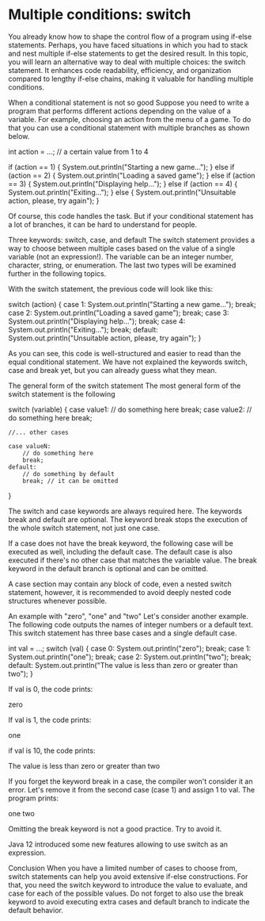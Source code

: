 # Multiple conditions: switch

You already know how to shape the control flow of a program using if-else statements. Perhaps, you have faced situations in which you had to stack and nest multiple if-else statements to get the desired result. In this topic, you will learn an alternative way to deal with multiple choices: the switch statement. It enhances code readability, efficiency, and organization compared to lengthy if-else chains, making it valuable for handling multiple conditions.

When a conditional statement is not so good
Suppose you need to write a program that performs different actions depending on the value of a variable. For example, choosing an action from the menu of a game. To do that you can use a conditional statement with multiple branches as shown below.

int action = ...; // a certain value from 1 to 4

if (action == 1) {
System.out.println("Starting a new game...");
} else if (action == 2) {
System.out.println("Loading a saved game");
} else if (action == 3) {
System.out.println("Displaying help...");
} else if (action == 4) {
System.out.println("Exiting...");
} else {
System.out.println("Unsuitable action, please, try again");
}

Of course, this code handles the task. But if your conditional statement has a lot of branches, it can be hard to understand for people.

Three keywords: switch, case, and default
The switch statement provides a way to choose between multiple cases based on the value of a single variable (not an expression!). The variable can be an integer number, character, string, or enumeration. The last two types will be examined further in the following topics.

With the switch statement, the previous code will look like this:

switch (action) {
case 1:
System.out.println("Starting a new game...");
break;
case 2:
System.out.println("Loading a saved game");
break;
case 3:
System.out.println("Displaying help...");
break;
case 4:
System.out.println("Exiting...");
break;
default:
System.out.println("Unsuitable action, please, try again");
}

As you can see, this code is well-structured and easier to read than the equal conditional statement. We have not explained the keywords switch, case and break yet, but you can already guess what they mean.

The general form of the switch statement
The most general form of the switch statement is the following

switch (variable) {
case value1:
// do something here
break;
case value2:
// do something here
break;

    //... other cases
    
    case valueN:
        // do something here
        break;
    default:
        // do something by default
        break; // it can be omitted
}

The switch and case keywords are always required here. The keywords break and default are optional. The keyword break stops the execution of the whole switch statement, not just one case.

If a case does not have the break keyword, the following case will be executed as well, including the default case. The default case is also executed if there's no other case that matches the variable value. The break keyword in the default branch is optional and can be omitted.

A case section may contain any block of code, even a nested switch statement, however, it is recommended to avoid deeply nested code structures whenever possible.

An example with "zero", "one" and "two"
Let's consider another example. The following code outputs the names of integer numbers or a default text. This switch statement has three base cases and a single default case.

int val = ...;
switch (val) {
case 0:
System.out.println("zero");
break;
case 1:
System.out.println("one");
break;
case 2:
System.out.println("two");
break;
default:
System.out.println("The value is less than zero or greater than two");
}

If val is 0, the code prints:

zero

If val is 1, the code prints:

one

if val is 10, the code prints:

The value is less than zero or greater than two

If you forget the keyword break in a case, the compiler won't consider it an error. Let's remove it from the second case (case 1) and assign 1 to val. The program prints:

one
two

Omitting the break keyword is not a good practice. Try to avoid it.

Java 12 introduced some new features allowing to use switch as an expression.

Conclusion
When you have a limited number of cases to choose from, switch statements can help you avoid extensive if-else constructions. For that, you need the switch keyword to introduce the value to evaluate, and case for each of the possible values. Do not forget to also use the break keyword to avoid executing extra cases and default branch to indicate the default behavior.
